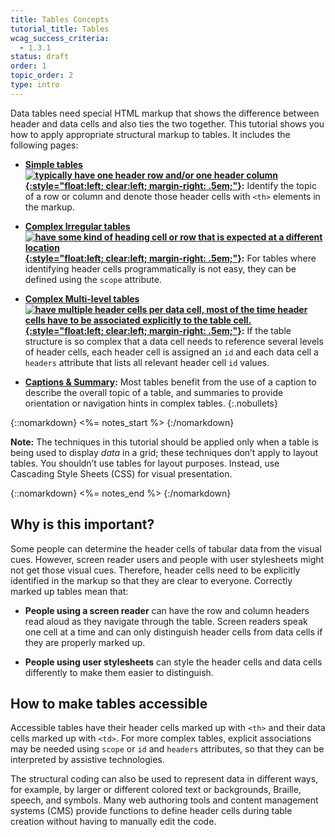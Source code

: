 ```yaml
---
title: Tables Concepts
tutorial_title: Tables
wcag_success_criteria: 
  - 1.3.1
status: draft
order: 1
topic_order: 2
type: intro
---
```


Data tables need special HTML markup that shows the difference between header and data cells and also ties the two together. This tutorial shows you how to apply appropriate structural markup to tables. It includes the following pages:

-   **[Simple tables![ typically have one header row and/or one header column](img-simple.png){:style="float:left; clear:left; margin-right: .5em;"}](simple.html):** Identify the topic of a row or column and denote those header cells with `<th>` elements in the markup.

-   **[Complex Irregular tables![ have some kind of heading cell or row that is expected at a different location](img-irreg.png){:style="float:left; clear:left; margin-right: .5em;"}](irregular.html):**  For tables where identifying header cells programmatically is not easy, they can be defined using the `scope` attribute.

-   **[Complex Multi-level tables![ have multiple header cells per data cell, most of the time header cells have to be associated explicitly to the table cell.](img-multi.png){:style="float:left; clear:left; margin-right: .5em;"}](multi-level.html):** If the table structure is so complex that a data cell needs to reference several levels of header cells, each header cell is assigned an `id` and each data cell a `headers` attribute that lists all relevant header cell `id` values.

-   **[Captions & Summary](caption-summary.html):** Most tables benefit from the use of a caption to describe the overall topic of a table, and summaries to provide orientation or navigation hints in complex tables.
{:.nobullets}


{::nomarkdown}
<%= notes_start %>
{:/nomarkdown}

**Note:** The techniques in this tutorial should be applied only when a table is being used to display _data_ in a grid; these techniques don’t apply to layout tables. You shouldn’t use tables for layout purposes. Instead, use Cascading Style Sheets (CSS) for visual presentation.

{::nomarkdown}
<%= notes_end %>
{:/nomarkdown}


## Why is this important?

Some people can determine the header cells of tabular data from the visual cues. However, screen reader users and people with user stylesheets might not get those visual cues. Therefore, header cells need to be explicitly identified in the markup so that they are clear to everyone. Correctly marked up tables mean that:

-   **People using a screen reader** can have the row and column headers read aloud as they navigate through the table. Screen readers speak one cell at a time and can only distinguish header cells from data cells if they are properly marked up.

-   **People using user stylesheets** can style the header cells and data cells differently to make them easier to distinguish.

## How to make tables accessible

Accessible tables have their header cells marked up with `<th>` and their data cells marked up with `<td>`. For more complex tables, explicit associations may be needed using `scope` or `id` and `headers` attributes, so that they can be interpreted by assistive technologies.

The structural coding can also be used to represent data in different ways, for example, by larger or different colored text or backgrounds, Braille, speech, and symbols. Many web authoring tools and content management systems (CMS) provide functions to define header cells during table creation without having to manually edit the code.
